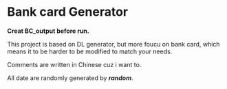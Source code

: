 # Bank card Generator

**Creat BC_output before run.**



This project is based on DL generator, but more foucu on bank card, which means it to be harder to be modified to match your needs.

Comments are written in Chinese cuz i want to.

All date are randomly generated by ***random***.





